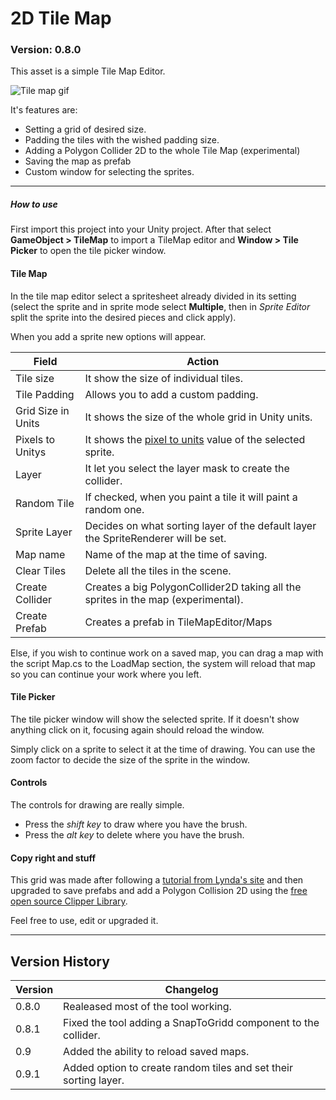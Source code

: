 # 2D Tile Map

### Version: 0.8.0

This asset is a simple Tile Map Editor.

![Tile map gif](https://zippy.gfycat.com/ReflectingHandyAlleycat.gif)

It's features are:
- Setting a grid of desired size.
- Padding the tiles with the wished padding size.
- Adding a Polygon Collider 2D to the whole Tile Map (experimental)
- Saving the map as prefab
- Custom window for selecting the sprites.

---
##### How to use

First import this project into your Unity project. After that select **GameObject > TileMap** to import a TileMap editor and **Window > Tile Picker** to open the tile picker window.

#### Tile Map

In the tile map editor select a spritesheet already divided in its setting (select the sprite and in sprite mode select **Multiple**, then in _Sprite Editor_ split the sprite into the desired pieces and click apply).

When you add a sprite new options will appear.

Field | Action
--- | ---
Tile size | It show the size of individual tiles.
Tile Padding | Allows you to add a custom padding.
Grid Size in Units | It shows the size of the whole grid in Unity units.
Pixels to Unitys | It shows the [pixel to units](https://docs.unity3d.com/ScriptReference/Sprite-pixelsPerUnit.html) value of the selected sprite.
Layer | It let you select the layer mask to create the collider.
Random Tile | If checked, when you paint a tile it will paint a random one.
Sprite Layer | Decides on what sorting layer of the default layer the SpriteRenderer will be set.
Map name | Name of the map at the time of saving.
Clear Tiles | Delete all the tiles in the scene.
Create Collider | Creates a big PolygonCollider2D taking all the sprites in the map (experimental).
Create Prefab | Creates a prefab in TileMapEditor/Maps

Else, if you wish to continue work on a saved map, you can drag a map with the script Map.cs to the LoadMap section, the system will reload that map so you can continue your work where you left.

#### Tile Picker

The tile picker window will show the selected sprite. If it doesn't show anything click on it, focusing again should reload the window.

Simply click on a sprite to select it at the time of drawing. You can use the zoom factor to decide the size of the sprite in the window.

#### Controls

The controls for drawing are really simple.
- Press the _shift key_ to draw where you have the brush.
- Press the _alt key_ to delete where you have the brush.

#### Copy right and stuff

This grid was made after following a [tutorial from Lynda's site](https://www.lynda.com/Unity-tutorials/Unity-5-2D-Building-Tile-Map-Editor/384876-2.html) and then upgraded to save prefabs and add a Polygon Collision 2D using the [free open source Clipper Library](http://www.angusj.com/delphi/clipper.php).

Feel free to use, edit or upgraded it.

---

## Version History

Version | Changelog
--- | ---
0.8.0 | Realeased most of the tool working.
0.8.1 | Fixed the tool adding a SnapToGridd component to the collider.
0.9 | Added the ability to reload saved maps.
0.9.1 | Added option to create random tiles and set their sorting layer.